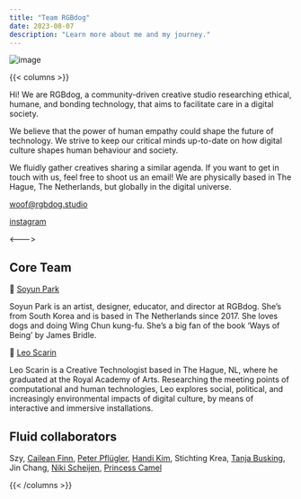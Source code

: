 ```yaml
---
title: "Team RGBdog"
date: 2023-08-07
description: "Learn more about me and my journey."
---
```

![image](/RGBdog_studio_picture_2023.png)


{{< columns >}} 

Hi! We are RGBdog, a community-driven creative studio researching ethical, humane, and bonding technology, that aims to facilitate care in a digital society. 

We believe that the power of human empathy could shape the future of technology. We strive to keep our critical minds up-to-date on how digital culture shapes human behaviour and society. 

We fluidly gather creatives sharing a similar agenda. If you want to get in touch with us, feel free to shoot us an email! We are physically based in The Hague, The Netherlands, but globally in the digital universe.

woof@rgbdog.studio

[instagram](https://instagram.com/rgbdog.studio)


<--->

## Core Team

🐶 [Soyun Park](https://soyunparrrk.com)

Soyun Park is an artist, designer, educator, and director at RGBdog. She’s from South Korea and is based in The Netherlands since 2017. She loves dogs and doing Wing Chun kung-fu. She’s a big fan of the book ‘Ways of Being’ by James Bridle.

🦴 [Leo Scarin](https://www.leoscarin.com/)

Leo Scarin is a Creative Technologist based in The Hague, NL, where he graduated at the Royal Academy of Arts. Researching the meeting points of computational and human technologies, Leo explores social, political, and increasingly environmental impacts of digital culture, by means of interactive and immersive installations.

## Fluid collaborators

Szy, [Cailean Finn](https://www.caileanfinn.ie/), [Peter Pflügler](https://www.instagram.com/peter.pflugler), [Handi Kim](https://handikim.com/), Stichting Krea, [Tanja Busking](https://www.tanjabusking.nl/), Jin Chang, [Niki Scheijen](https://nikischeijen.nl/), [Princess Camel](https://soundcloud.com/berk-aka-princesscamel)

{{< /columns >}} 








